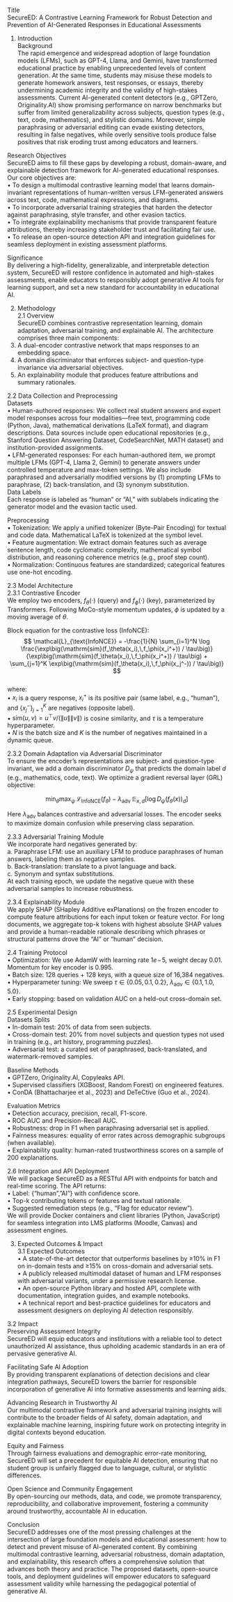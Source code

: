 Title  
SecureED: A Contrastive Learning Framework for Robust Detection and Prevention of AI-Generated Responses in Educational Assessments  

1. Introduction  
Background  
The rapid emergence and widespread adoption of large foundation models (LFMs), such as GPT-4, Llama, and Gemini, have transformed educational practice by enabling unprecedented levels of content generation. At the same time, students may misuse these models to generate homework answers, test responses, or essays, thereby undermining academic integrity and the validity of high-stakes assessments. Current AI-generated content detectors (e.g., GPTZero, Originality.AI) show promising performance on narrow benchmarks but suffer from limited generalizability across subjects, question types (e.g., text, code, mathematics), and stylistic domains. Moreover, simple paraphrasing or adversarial editing can evade existing detectors, resulting in false negatives, while overly sensitive tools produce false positives that risk eroding trust among educators and learners.  

Research Objectives  
SecureED aims to fill these gaps by developing a robust, domain-aware, and explainable detection framework for AI-generated educational responses. Our core objectives are:  
• To design a multimodal contrastive learning model that learns domain-invariant representations of human-written versus LFM-generated answers across text, code, mathematical expressions, and diagrams.  
• To incorporate adversarial training strategies that harden the detector against paraphrasing, style transfer, and other evasion tactics.  
• To integrate explainability mechanisms that provide transparent feature attributions, thereby increasing stakeholder trust and facilitating fair use.  
• To release an open-source detection API and integration guidelines for seamless deployment in existing assessment platforms.  

Significance  
By delivering a high-fidelity, generalizable, and interpretable detection system, SecureED will restore confidence in automated and high-stakes assessments, enable educators to responsibly adopt generative AI tools for learning support, and set a new standard for accountability in educational AI.  

2. Methodology  
2.1 Overview  
SecureED combines contrastive representation learning, domain adaptation, adversarial training, and explainable AI. The architecture comprises three main components:  
  1. A dual-encoder contrastive network that maps responses to an embedding space.  
  2. A domain discriminator that enforces subject- and question-type invariance via adversarial objectives.  
  3. An explainability module that produces feature attributions and summary rationales.  

2.2 Data Collection and Preprocessing  
Datasets  
• Human-authored responses: We collect real student answers and expert model responses across four modalities—free text, programming code (Python, Java), mathematical derivations (LaTeX format), and diagram descriptions. Data sources include open educational repositories (e.g., Stanford Question Answering Dataset, CodeSearchNet, MATH dataset) and institution-provided assignments.  
• LFM-generated responses: For each human-authored item, we prompt multiple LFMs (GPT-4, Llama 2, Gemini) to generate answers under controlled temperature and max-token settings. We also include paraphrased and adversarially modified versions by (1) prompting LFMs to paraphrase, (2) back-translation, and (3) synonym substitution.  
Data Labels  
Each response is labeled as “human” or “AI,” with sublabels indicating the generator model and the evasion tactic used.  

Preprocessing  
• Tokenization: We apply a unified tokenizer (Byte-Pair Encoding) for textual and code data. Mathematical LaTeX is tokenized at the symbol level.  
• Feature augmentation: We extract domain features such as average sentence length, code cyclomatic complexity, mathematical symbol distribution, and reasoning coherence metrics (e.g., proof step count).  
• Normalization: Continuous features are standardized; categorical features use one-hot encoding.  

2.3 Model Architecture  
2.3.1 Contrastive Encoder  
We employ two encoders, $f_\theta(\cdot)$ (query) and $f_\phi(\cdot)$ (key), parameterized by Transformers. Following MoCo-style momentum updates, $\phi$ is updated by a moving average of $\theta$.  

Block equation for the contrastive loss (InfoNCE):  
$$  
\mathcal{L}_{\text{InfoNCE}} = -\frac{1}{N} \sum_{i=1}^N \log \frac{\exp\big(\mathrm{sim}(f_\theta(x_i),\,f_\phi(x_i^+)) / \tau\big)}{\exp\big(\mathrm{sim}(f_\theta(x_i),\,f_\phi(x_i^+)) / \tau\big) + \sum_{j=1}^K \exp\big(\mathrm{sim}(f_\theta(x_i),\,f_\phi(x_j^-)) / \tau\big)}  
$$  
where:  
• $x_i$ is a query response, $x_i^+$ is its positive pair (same label, e.g., “human”), and $\{x_j^-\}_{j=1}^K$ are negatives (opposite label).  
• $\mathrm{sim}(u,v)=u^\top v / (\|u\|\|v\|)$ is cosine similarity, and $\tau$ is a temperature hyperparameter.  
• $N$ is the batch size and $K$ is the number of negatives maintained in a dynamic queue.  

2.3.2 Domain Adaptation via Adversarial Discriminator  
To ensure the encoder’s representations are subject- and question-type invariant, we add a domain discriminator $D_\psi$ that predicts the domain label $d$ (e.g., mathematics, code, text). We optimize a gradient reversal layer (GRL) objective:  

$$  
\min_{\theta}\max_{\psi}\, \mathcal{L}_{\text{InfoNCE}}(f_\theta) - \lambda_{\text{adv}}\;\mathbb{E}_{x,d}\big[\log D_\psi(f_\theta(x))_d\big]  
$$  

Here $\lambda_{\text{adv}}$ balances contrastive and adversarial losses. The encoder seeks to maximize domain confusion while preserving class separation.  

2.3.3 Adversarial Training Module  
We incorporate hard negatives generated by:  
  a. Paraphrase LFM: use an auxiliary LFM to produce paraphrases of human answers, labeling them as negative samples.  
  b. Back-translation: translate to a pivot language and back.  
  c. Synonym and syntax substitutions.  
At each training epoch, we update the negative queue with these adversarial samples to increase robustness.  

2.3.4 Explainability Module  
We apply SHAP (SHapley Additive exPlanations) on the frozen encoder to compute feature attributions for each input token or feature vector. For long documents, we aggregate top-k tokens with highest absolute SHAP values and provide a human-readable rationale describing which phrases or structural patterns drove the “AI” or “human” decision.  

2.4 Training Protocol  
• Optimization: We use AdamW with learning rate $1e\!-\!5$, weight decay $0.01$. Momentum for key encoder is $0.995$.  
• Batch size: 128 queries + 128 keys, with a queue size of 16,384 negatives.  
• Hyperparameter tuning: We sweep $\tau\in\{0.05,0.1,0.2\}$, $\lambda_{\text{adv}}\in\{0.1,1.0,5.0\}$.  
• Early stopping: based on validation AUC on a held-out cross-domain set.  

2.5 Experimental Design  
Datasets Splits  
• In-domain test: 20% of data from seen subjects.  
• Cross-domain test: 20% from novel subjects and question types not used in training (e.g., art history, programming puzzles).  
• Adversarial test: a curated set of paraphrased, back-translated, and watermark-removed samples.  

Baseline Methods  
• GPTZero, Originality.AI, Copyleaks API.  
• Supervised classifiers (XGBoost, Random Forest) on engineered features.  
• ConDA (Bhattacharjee et al., 2023) and DeTeCtive (Guo et al., 2024).  

Evaluation Metrics  
• Detection accuracy, precision, recall, F1-score.  
• ROC AUC and Precision-Recall AUC.  
• Robustness: drop in F1 when paraphrasing adversarial set is applied.  
• Fairness measures: equality of error rates across demographic subgroups (when available).  
• Explainability quality: human-rated trustworthiness scores on a sample of 200 explanations.  

2.6 Integration and API Deployment  
We will package SecureED as a RESTful API with endpoints for batch and real-time scoring. The API returns:  
• Label: {“human”,”AI”} with confidence score.  
• Top-k contributing tokens or features and textual rationale.  
• Suggested remediation steps (e.g., “Flag for educator review”).  
We will provide Docker containers and client libraries (Python, JavaScript) for seamless integration into LMS platforms (Moodle, Canvas) and assessment engines.  

3. Expected Outcomes & Impact  
3.1 Expected Outcomes  
• A state-of-the-art detector that outperforms baselines by ≥10% in F1 on in-domain tests and ≥15% on cross-domain and adversarial sets.  
• A publicly released multimodal dataset of human and LFM responses with adversarial variants, under a permissive research license.  
• An open-source Python library and hosted API, complete with documentation, integration guides, and example notebooks.  
• A technical report and best-practice guidelines for educators and assessment designers on deploying AI detection responsibly.  

3.2 Impact  
Preserving Assessment Integrity  
SecureED will equip educators and institutions with a reliable tool to detect unauthorized AI assistance, thus upholding academic standards in an era of pervasive generative AI.  

Facilitating Safe AI Adoption  
By providing transparent explanations of detection decisions and clear integration pathways, SecureED lowers the barrier for responsible incorporation of generative AI into formative assessments and learning aids.  

Advancing Research in Trustworthy AI  
Our multimodal contrastive framework and adversarial training insights will contribute to the broader fields of AI safety, domain adaptation, and explainable machine learning, inspiring future work on protecting integrity in digital contexts beyond education.  

Equity and Fairness  
Through fairness evaluations and demographic error-rate monitoring, SecureED will set a precedent for equitable AI detection, ensuring that no student group is unfairly flagged due to language, cultural, or stylistic differences.  

Open Science and Community Engagement  
By open-sourcing our methods, data, and code, we promote transparency, reproducibility, and collaborative improvement, fostering a community around trustworthy, accountable AI in education.  

Conclusion  
SecureED addresses one of the most pressing challenges at the intersection of large foundation models and educational assessment: how to detect and prevent misuse of AI-generated content. By combining multimodal contrastive learning, adversarial robustness, domain adaptation, and explainability, this research offers a comprehensive solution that advances both theory and practice. The proposed datasets, open-source tools, and deployment guidelines will empower educators to safeguard assessment validity while harnessing the pedagogical potential of generative AI.